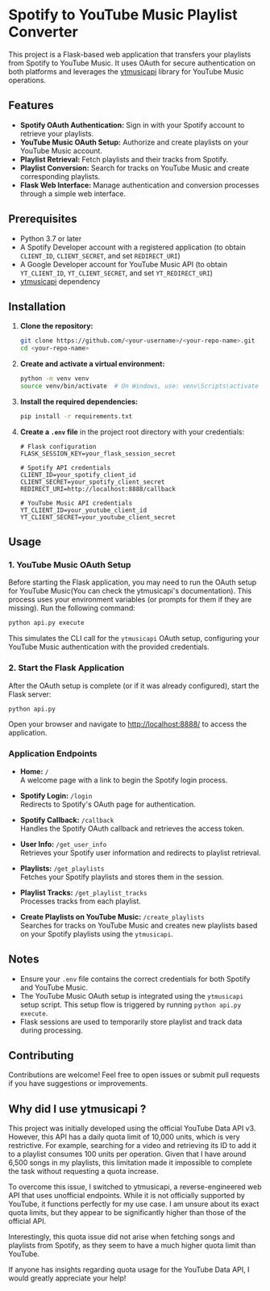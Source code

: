 # Spotify to YouTube Music Playlist Converter

This project is a Flask-based web application that transfers your playlists from Spotify to YouTube Music. It uses OAuth for secure authentication on both platforms and leverages the [ytmusicapi](https://github.com/sigma67/ytmusicapi) library for YouTube Music operations.

## Features

- **Spotify OAuth Authentication:** Sign in with your Spotify account to retrieve your playlists.
- **YouTube Music OAuth Setup:** Authorize and create playlists on your YouTube Music account.
- **Playlist Retrieval:** Fetch playlists and their tracks from Spotify.
- **Playlist Conversion:** Search for tracks on YouTube Music and create corresponding playlists.
- **Flask Web Interface:** Manage authentication and conversion processes through a simple web interface.

## Prerequisites

- Python 3.7 or later
- A Spotify Developer account with a registered application (to obtain `CLIENT_ID`, `CLIENT_SECRET`, and set `REDIRECT_URI`)
- A Google Developer account for YouTube Music API (to obtain `YT_CLIENT_ID`, `YT_CLIENT_SECRET`, and set `YT_REDIRECT_URI`)
- [ytmusicapi](https://github.com/sigma67/ytmusicapi) dependency

## Installation

1. **Clone the repository:**

   ```bash
   git clone https://github.com/<your-username>/<your-repo-name>.git
   cd <your-repo-name>
   ```

2. **Create and activate a virtual environment:**

   ```bash
   python -m venv venv
   source venv/bin/activate  # On Windows, use: venv\Scripts\activate
   ```

3. **Install the required dependencies:**

   ```bash
   pip install -r requirements.txt
   ```

4. **Create a `.env` file** in the project root directory with your credentials:

   ```dotenv
   # Flask configuration
   FLASK_SESSION_KEY=your_flask_session_secret

   # Spotify API credentials
   CLIENT_ID=your_spotify_client_id
   CLIENT_SECRET=your_spotify_client_secret
   REDIRECT_URI=http://localhost:8888/callback

   # YouTube Music API credentials
   YT_CLIENT_ID=your_youtube_client_id
   YT_CLIENT_SECRET=your_youtube_client_secret

## Usage

### 1. YouTube Music OAuth Setup

Before starting the Flask application, you may need to run the OAuth setup for YouTube Music(You can check the ytmusicapi's documentation). This process uses your environment variables (or prompts for them if they are missing). Run the following command:

```bash
python api.py execute
```

This simulates the CLI call for the `ytmusicapi` OAuth setup, configuring your YouTube Music authentication with the provided credentials.

### 2. Start the Flask Application

After the OAuth setup is complete (or if it was already configured), start the Flask server:

```bash
python api.py
```

Open your browser and navigate to [http://localhost:8888/](http://localhost:8888/) to access the application.

### Application Endpoints

- **Home:** `/`  
  A welcome page with a link to begin the Spotify login process.

- **Spotify Login:** `/login`  
  Redirects to Spotify's OAuth page for authentication.

- **Spotify Callback:** `/callback`  
  Handles the Spotify OAuth callback and retrieves the access token.

- **User Info:** `/get_user_info`  
  Retrieves your Spotify user information and redirects to playlist retrieval.

- **Playlists:** `/get_playlists`  
  Fetches your Spotify playlists and stores them in the session.

- **Playlist Tracks:** `/get_playlist_tracks`  
  Processes tracks from each playlist.

- **Create Playlists on YouTube Music:** `/create_playlists`  
  Searches for tracks on YouTube Music and creates new playlists based on your Spotify playlists using the `ytmusicapi`.

## Notes

- Ensure your `.env` file contains the correct credentials for both Spotify and YouTube Music.
- The YouTube Music OAuth setup is integrated using the `ytmusicapi` setup script. This setup flow is triggered by running `python api.py execute`.
- Flask sessions are used to temporarily store playlist and track data during processing.

## Contributing

Contributions are welcome! Feel free to open issues or submit pull requests if you have suggestions or improvements.


## Why did I use ytmusicapi ? 

This project was initially developed using the official YouTube Data API v3. However, this API has a daily quota limit of 10,000 units, which is very restrictive. For example, searching for a video and retrieving its ID to add it to a playlist consumes 100 units per operation. Given that I have around 6,500 songs in my playlists, this limitation made it impossible to complete the task without requesting a quota increase.

To overcome this issue, I switched to ytmusicapi, a reverse-engineered web API that uses unofficial endpoints. While it is not officially supported by YouTube, it functions perfectly for my use case. I am unsure about its exact quota limits, but they appear to be significantly higher than those of the official API.

Interestingly, this quota issue did not arise when fetching songs and playlists from Spotify, as they seem to have a much higher quota limit than YouTube.

If anyone has insights regarding quota usage for the YouTube Data API, I would greatly appreciate your help!
